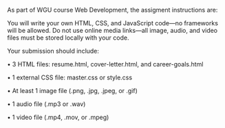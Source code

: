 As part of WGU course Web Development, the assigment instructions are:

You will write your own HTML, CSS, and JavaScript code—no frameworks will be allowed. Do not use online media links—all image, audio, and video files must be stored locally with your code.


Your submission should include:

•   3 HTML files: resume.html, cover-letter.html, and career-goals.html

•   1 external CSS file: master.css or style.css

•   At least 1 image file (.png, .jpg, .jpeg, or .gif)

•   1 audio file (.mp3 or .wav)

•   1 video file (.mp4, .mov, or .mpeg)
